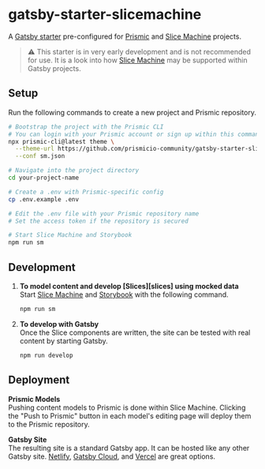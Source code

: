 # gatsby-starter-slicemachine

A [Gatsby starter][gatsby-starters] pre-configured for [Prismic][prismic] and [Slice Machine][slice-machine] projects.

> ⚠️ This starter is in very early development and is not recommended for use. It is a look into how [Slice Machine][slice-machine] may be supported within Gatsby projects.

## Setup

Run the following commands to create a new project and Prismic repository.

```sh
# Bootstrap the project with the Prismic CLI
# You can login with your Prismic account or sign up within this command
npx prismic-cli@latest theme \
  --theme-url https://github.com/prismicio-community/gatsby-starter-slicemachine \
  --conf sm.json

# Navigate into the project directory
cd your-project-name

# Create a .env with Prismic-specific config
cp .env.example .env

# Edit the .env file with your Prismic repository name
# Set the access token if the repository is secured

# Start Slice Machine and Storybook
npm run sm
```

## Development

1. **To model content and develop [Slices][slices] using mocked data**<br/>
   Start [Slice Machine][slice-machine] and [Storybook][storybook] with the following command.

   ```sh
   npm run sm
   ```

2. **To develop with Gatsby**<br/>
   Once the Slice components are written, the site can be tested with real content by starting Gatsby.

   ```sh
   npm run develop
   ```

## Deployment

**Prismic Models**<br/>
Pushing content models to Prismic is done within Slice Machine. Clicking the "Push to Prismic" button in each model's editing page will deploy them to the Prismic repository.

**Gatsby Site**<br/>
The resulting site is a standard Gatsby app. It can be hosted like any other Gatsby site. [Netlify][netlify], [Gatsby Cloud][gatsby-cloud], and [Vercel][vercel] are great options.

<!-- Links -->

[gatsby-cloud]: https://www.gatsbyjs.com/products/cloud/
[gatsby-starters]: https://www.gatsbyjs.com/docs/starters/
[netlify]: https://www.netlify.com/
[prismic-custom-types]: https://prismic.io/docs/core-concepts/custom-types
[prismic-slices]: https://prismic.io/docs/core-concepts/slices
[prismic]: https://prismic.io/
[slice-machine]: https://www.slicemachine.dev/
[storybook]: https://storybook.js.org/
[vercel]: https://vercel.com/
